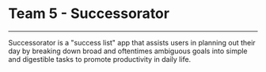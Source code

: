 # Team 5 - Successorator 

---

Successorator is a "success list" app that assists users in planning out their day by breaking down broad and oftentimes ambiguous goals into simple and digestible tasks to promote productivity in daily life.
